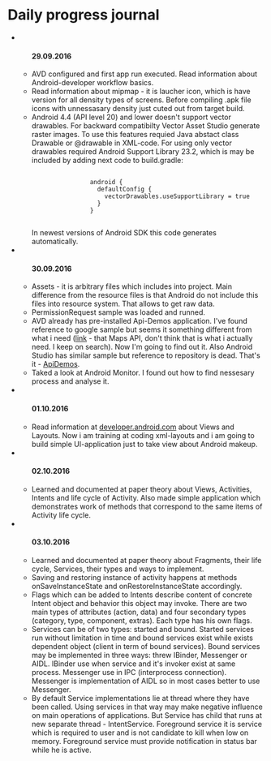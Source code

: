 <h1>Daily progress journal</h1>
<ul>
	<li>
		<ul>
			<h4>29.09.2016</h4>
			<li>
				AVD configured and first app run executed. 
				Read information about Android-developer workflow basics.
			</li>
			<li>
				Read information about mipmap - it is laucher icon, which is have 
				version for all density types of screens. Before compiling .apk file 
				icons with unnessasary density just cuted out from target build.
			</li>
			<li>
				Android 4.4 (API level 20) and lower doesn't support vector drawables.
				For backward compatibilty Vector Asset Studio generate raster images. 
				To use this features requied Java abstact class Drawable or @drawable in
				XML-code. For using only vector drawables required Android Support Library 23.2,
				which is may be included by adding next code to build.gradle:<br/>
				<pre><code>
				android {
				  defaultConfig {
				    vectorDrawables.useSupportLibrary = true
				  }
				}
				</code></pre>
				In newest versions of Android SDK this code generates automatically.
			</li>
		</ul>
	</li>
	<li>
		<ul>
			<h4>30.09.2016</h4>
			<li>
				Assets - it is arbitrary files which includes into project. Main difference from
				the resource files is that Android do not include this files into resource system.
				That allows to get raw data.
			</li>
			<li>
				PermissionRequest sample was loaded and runned.
			</li>
			<li>
				AVD already has pre-installed Api-Demos application. I've found reference to
				google sample but seems it something different from what i need 
				(<a href="https://github.com/googlemaps/android-samples/tree/master/ApiDemos">link</a> 
				    - that Maps API, don't think that is what i actually need. I keep on search).			
				Now I'm going to find out it. Also Android Studio has similar sample but reference to
				repository is dead.
				That's it - <a href="https://github.com/android/platform_development/tree/master/samples/ApiDemos">ApiDemos</a>.				
			</li>
			<li>
				Taked a look at Android Monitor. I found out how to find nessesary process and analyse it.
			</li>
		</ul>
	</li>
	<li>
		<ul>
			<h4>01.10.2016</h4>
			<li>
				Read information at <a href="developer.android.com">developer.android.com<a/> about Views and
				Layouts. Now i am training at coding xml-layouts and i am going to build simple UI-application
				just to take view about Android makeup. 
			</li>
		</ul>
	</li>
	<li>
		<ul>
			<h4>02.10.2016</h4>
			<li>
				Learned and documented at paper theory about Views, Activities, Intents and life cycle of Activity.
				Also made simple application which demonstrates work of methods that correspond to the same items 
				of Activity life cycle.
			</li>
		</ul>
	</li>
	<li>
		<ul>
			<h4>03.10.2016</h4>
			<li>
				Learned and documented at paper theory about Fragments, their life cycle, Services, their types and
				ways to implement.
			</li>
			<li>
				Saving and restoring instance of activity happens at methods onSaveInstanceState and onRestoreInstanceState
				accordingly.
			</li>
			<li>
				Flags which can be added to Intents describe content of concrete Intent object and behavior
				this object may invoke. There are two main types of attributes (action, data) and four secondary
				types (category, type, component, extras). Each type has his own flags.
			</li>
			<li>
				Services can be of two types: started and bound. Started services run without limitation in time
				and bound services exist while exists dependent object (client in term of bound services).
				Bound services may be implemented in three ways: threw IBinder, Messenger or AIDL. IBinder use
				when service and it's invoker exist at same process. Messenger use in IPC (interprocess connection).
				Messenger is implementation of AIDL so in most cases better to use Messenger.
			</li>
			<li>
				By default Service implementations lie at thread where they have been called. Using services in that way
				may make negative influence on main operations of applications. But Service has child that
				runs at new separate thread - IntentService. Foreground service it is service which is
				required to user and is not candidate to kill when low on memory. Foreground  service must provide
				notification in status bar while he is active.
			</li>
		</ul>
	</li>
</ul>
